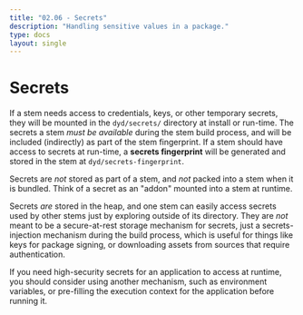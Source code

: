 ```yaml
---
title: "02.06 - Secrets"
description: "Handling sensitive values in a package."
type: docs
layout: single
---
```


# Secrets

If a stem needs access to credentials, keys, or other temporary secrets, they will be mounted in the `dyd/secrets/` directory at install or run-time.  The secrets a stem _must be available_ during the stem build process, and will be included (indirectly) as part of the stem fingerprint.  If a stem should have access to secrets at run-time, a **secrets fingerprint** will be generated and stored in the stem at `dyd/secrets-fingerprint`.

Secrets are _not_ stored as part of a stem, and _not_ packed into a stem when it is bundled.  Think of a secret as an "addon" mounted into a stem at runtime.

Secrets _are_ stored in the heap, and one stem can easily access secrets used by other stems just by exploring outside of its directory.  They are _not_ meant to be a secure-at-rest storage mechanism for secrets, just a secrets-injection mechanism during the build process, which is useful for things like keys for package signing, or downloading assets from sources that require authentication.

If you need high-security secrets for an application to access at runtime, you should consider using another mechanism, such as environment variables, or pre-filling the execution context for the application before running it.
